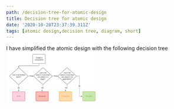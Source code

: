 ```yaml
---
path: /decision-tree-for-atomic-design
title: Decision tree for atomic design
date: '2020-10-28T23:37:39.311Z'
tags: [atomic design,decision tree, diagram, short]
---
```

I have  simplified the atomic design with the following decision tree
<img src="./atomic-design-decision-tree.png" alt="atomic design decision tree" width="250"/>